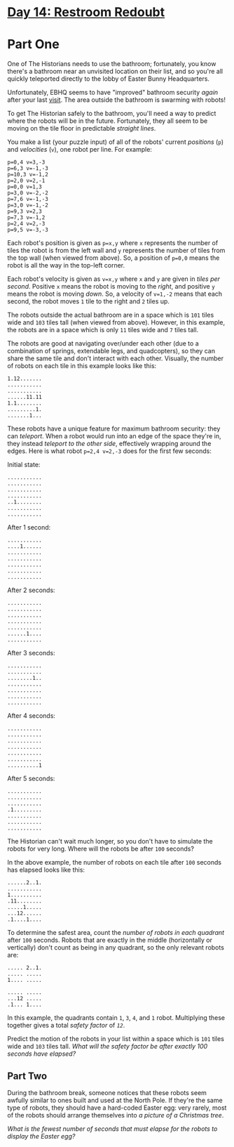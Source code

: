 # [Day 14: Restroom Redoubt](https://adventofcode.com/2024/day/14)

# Part One

One of The Historians needs to use the bathroom; fortunately, you know there's a bathroom near an unvisited location on their list, and so you're all quickly teleported directly to the lobby of Easter Bunny Headquarters.

Unfortunately, EBHQ seems to have "improved" bathroom security *again* after your last [visit](https://adventofcode.com/2016/day/2).  The area outside the bathroom is swarming with robots!

To get The Historian safely to the bathroom, you'll need a way to predict where the robots will be in the future.  Fortunately, they all seem to be moving on the tile floor in predictable *straight lines*.

You make a list (your puzzle input) of all of the robots' current *positions* (`p`) and *velocities* (`v`), one robot per line.  For example:
```
p=0,4 v=3,-3
p=6,3 v=-1,-3
p=10,3 v=-1,2
p=2,0 v=2,-1
p=0,0 v=1,3
p=3,0 v=-2,-2
p=7,6 v=-1,-3
p=3,0 v=-1,-2
p=9,3 v=2,3
p=7,3 v=-1,2
p=2,4 v=2,-3
p=9,5 v=-3,-3
```

Each robot's position is given as `p=x,y` where `x` represents the number of tiles the robot is from the left wall and `y` represents the number of tiles from the top wall (when viewed from above).  So, a position of `p=0,0` means the robot is all the way in the top-left corner.

Each robot's velocity is given as `v=x,y` where `x` and `y` are given in *tiles per second*.  Positive `x` means the robot is moving to the *right*, and positive `y` means the robot is moving *down*.  So, a velocity of `v=1,-2` means that each second, the robot moves `1` tile to the right and `2` tiles up.

The robots outside the actual bathroom are in a space which is `101` tiles wide and `103` tiles tall (when viewed from above).  However, in this example, the robots are in a space which is only `11` tiles wide and `7` tiles tall.

The robots are good at navigating over/under each other (due to a combination of springs, extendable legs, and quadcopters), so they can share the same tile and don't interact with each other.  Visually, the number of robots on each tile in this example looks like this:
```
1.12.......
...........
...........
......11.11
1.1........
.........1.
.......1...
```

These robots have a unique feature for maximum bathroom security: they can *teleport*.  When a robot would run into an edge of the space they're in, they instead *teleport to the other side*, effectively wrapping around the edges.  Here is what robot `p=2,4 v=2,-3` does for the first few seconds:

Initial state:
```
...........
...........
...........
...........
..1........
...........
...........
```

After 1 second:
```
...........
....1......
...........
...........
...........
...........
...........
```

After 2 seconds:
```
...........
...........
...........
...........
...........
......1....
...........
```

After 3 seconds:
```
...........
...........
........1..
...........
...........
...........
...........
```

After 4 seconds:
```
...........
...........
...........
...........
...........
...........
..........1
```

After 5 seconds:
```
...........
...........
...........
.1.........
...........
...........
...........
```

The Historian can't wait much longer, so you don't have to simulate the robots for very long.  Where will the robots be after `100` seconds?

In the above example, the number of robots on each tile after `100` seconds has elapsed looks like this:
```
......2..1.
...........
1..........
.11........
.....1.....
...12......
.1....1....
```

To determine the safest area, count the *number of robots in each quadrant* after `100` seconds.  Robots that are exactly in the middle (horizontally or vertically) don't count as being in any quadrant, so the only relevant robots are:
```
..... 2..1.
..... .....
1.... .....

..... .....
...12 .....
.1... 1....
```

In this example, the quadrants contain `1`, `3`, `4`, and `1` robot.  Multiplying these together gives a total *safety factor* of *`12`*.

Predict the motion of the robots in your list within a space which is `101` tiles wide and `103` tiles tall.  *What will the safety factor be after exactly 100 seconds have elapsed?*


## Part Two

During the bathroom break, someone notices that these robots seem awfully similar to ones built and used at the North Pole.  If they're the same type of robots, they should have a hard-coded Easter egg: very rarely, most of the robots should arrange themselves into *a picture of a Christmas tree*.

*What is the fewest number of seconds that must elapse for the robots to display the Easter egg?*

